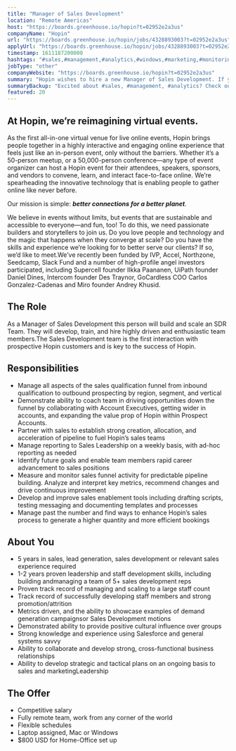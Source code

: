 ```yaml
---
title: "Manager of Sales Development"
location: "Remote Americas"
host: "https://boards.greenhouse.io/hopin?t=02952e2a3us"
companyName: "Hopin"
url: "https://boards.greenhouse.io/hopin/jobs/4328893003?t=02952e2a3us"
applyUrl: "https://boards.greenhouse.io/hopin/jobs/4328893003?t=02952e2a3us#app"
timestamp: 1611187200000
hashtags: "#sales,#management,#analytics,#windows,#marketing,#monitoring"
jobType: "other"
companyWebsite: "https://boards.greenhouse.io/hopin?t=02952e2a3us"
summary: "Hopin wishes to hire a new Manager of Sales Development. If you have 5 years in sales, lead generation, sales development or relevant sales experience, consider applying."
summaryBackup: "Excited about #sales, #management, #analytics? Check out this job post!"
featured: 20
---
```


## At Hopin, we’re reimagining virtual events.

As the first all-in-one virtual venue for live online events, Hopin brings people together in a highly interactive and engaging online experience that feels just like an in-person event, only without the barriers. Whether it’s a 50-person meetup, or a 50,000-person conference—any type of event organizer can host a Hopin event for their attendees, speakers, sponsors, and vendors to convene, learn, and interact face-to-face online. We’re spearheading the innovative technology that is enabling people to gather online like never before.

Our mission is simple: **_better connections for a better planet_**. 

We believe in events without limits, but events that are sustainable and accessible to everyone—and fun, too! To do this, we need passionate builders and storytellers to join us. Do you love people and technology and the magic that happens when they converge at scale? Do you have the skills and experience we’re looking for to better serve our clients? If so, we’d like to meet.We’ve recently been funded by IVP, Accel, Northzone, Seedcamp, Slack Fund and a number of high-profile angel investors participated, including Supercell founder Ilkka Paananen, UiPath founder Daniel Dines, Intercom founder Des Traynor, GoCardless COO Carlos Gonzalez-Cadenas and Miro founder Andrey Khusid.

## The Role

As a Manager of Sales Development this person will build and scale an SDR Team. They will develop, train, and hire highly driven and enthusiastic team members.The Sales Development team is the first interaction with prospective Hopin customers and is key to the success of Hopin.

## Responsibilities

*   Manage all aspects of the sales qualification funnel from inbound qualification to outbound prospecting by region, segment, and vertical
*   Demonstrate ability to coach team in driving opportunities down the funnel by collaborating with Account Executives, getting wider in accounts, and expanding the value prop of Hopin within Prospect Accounts.
*   Partner with sales to establish strong creation, allocation, and acceleration of pipeline to fuel Hopin’s sales teams
*   Manage reporting to Sales Leadership on a weekly basis, with ad-hoc reporting as needed
*   Identify future goals and enable team members rapid career advancement to sales positions
*   Measure and monitor sales funnel activity for predictable pipeline building. Analyze and interpret key metrics, recommend changes and drive continuous improvement
*   Develop and improve sales enablement tools including drafting scripts, testing messaging and documenting templates and processes
*   Manage past the number and find ways to enhance Hopin’s sales process to generate a higher quantity and more efficient bookings

## About You

*   5 years in sales, lead generation, sales development or relevant sales experience required
*   1-2 years proven leadership and staff development skills, including building andmanaging a team of 5+ sales development reps
*   Proven track record of managing and scaling to a large staff count
*   Track record of successfully developing staff members and strong promotion/attrition
*   Metrics driven, and the ability to showcase examples of demand generation campaignsor Sales Development motions
*   Demonstrated ability to provide positive cultural influence over groups
*   Strong knowledge and experience using Salesforce and general systems savvy
*   Ability to collaborate and develop strong, cross-functional business relationships
*   Ability to develop strategic and tactical plans on an ongoing basis to sales and marketingLeadership

## The Offer

*   Competitive salary
*   Fully remote team, work from any corner of the world
*   Flexible schedules
*   Laptop assigned, Mac or Windows
*   $800 USD for Home-Office set up
